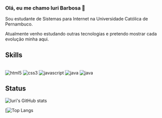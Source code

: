### Olá, eu me chamo Iuri Barbosa 👋

  Sou estudante de Sistemas para Internet na Universidade Católica de Pernambuco.

  Atualmente venho estudando outras tecnologias e pretendo mostrar cada evolução minha aqui.


## Skills

<div style="display: inline_block"><br/>
  <img align="center" alt="html5" src="https://img.shields.io/badge/HTML5-E34F26?style=for-the-badge&logo=html5&logoColor=white">
  <img align="center" alt="css3" src="https://img.shields.io/badge/CSS3-1572B6?style=for-the-badge&logo=css3&logoColor=white">
  <img align="center" alt="javascript" src="https://img.shields.io/badge/JavaScript-323330?style=for-the-badge&logo=javascript&logoColor=F7DF1E">
  <img align="center" alt="java" src="https://img.shields.io/badge/Java-ED8B00?style=for-the-badge&logo=openjdk&logoColor=white">
  <img align="center" alt="java" src="https://img.shields.io/badge/Unity-100000?style=for-the-badge&logo=unity&logoColor=white">
<div>

## Status
![Iuri's GitHub stats](https://github-readme-stats.vercel.app/api?username=IuriBarbosa59&show_icons=true&theme=tokyonight)

[![Top Langs](https://github-readme-stats.vercel.app/api/top-langs/?username=IuriBarbosa59&layout=compact)









<!--
**IuriBarbosa59/IuriBarbosa59** is a ✨ _special_ ✨ repository because its `README.md` (this file) appears on your GitHub profile.

Here are some ideas to get you started:

- 🔭 I’m currently working on ...
- 🌱 I’m currently learning ...
- 👯 I’m looking to collaborate on ...
- 🤔 I’m looking for help with ...
- 💬 Ask me about ...
- 📫 How to reach me: ...
- 😄 Pronouns: ...
- ⚡ Fun fact: ...
-->
